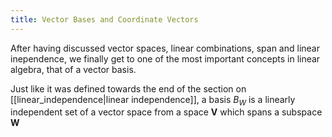 ```yaml
---
title: Vector Bases and Coordinate Vectors
---
```


After having discussed vector spaces, linear combinations, span and linear inependence, we finally get to one of the most important concepts in linear algebra, that of a vector basis.

Just like it was defined towards the end of the section on [[linear_independence|linear independence]], a basis $B_{W}$ is a linearly independent set of a vector space from a space $\textbf{V}$ which spans a subspace $\textbf{W}$

